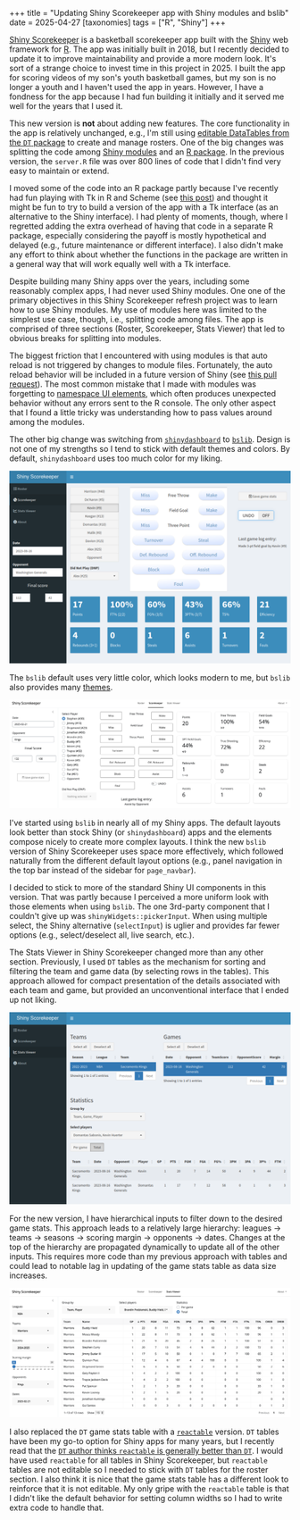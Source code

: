 +++
title = "Updating Shiny Scorekeeper app with Shiny modules and bslib"
date = 2025-04-27
[taxonomies]
tags = ["R", "Shiny"]
+++

[Shiny Scorekeeper](https://github.com/hinkelman/Shiny-Scorekeeper) is a basketball scorekeeper app built with the [Shiny](https://shiny.posit.co) web framework for [R](https://www.r-project.org). The app was initially built in 2018, but I recently decided to update it to improve maintainability and provide a more modern look. It's sort of a strange choice to invest time in this project in 2025. I built the app for scoring videos of my son's youth basketball games, but my son is no longer a youth and I haven't used the app in years. However, I have a fondness for the app because I had fun building it initially and it served me well for the years that I used it.

<!-- more -->

This new version is **not** about adding new features. The core functionality in the app is relatively unchanged, e.g., I'm still using [editable DataTables from the `DT` package](/dt-datatable-crud/) to create and manage rosters. One of the big changes was splitting the code among [Shiny modules](https://mastering-shiny.org/scaling-modules.html) and an [R package](https://github.com/hinkelman/scorekeepeR). In the previous version, the `server.R` file was over 800 lines of code that I didn't find very easy to maintain or extend.

I moved some of the code into an R package partly because I've recently had fun playing with Tk in R and Scheme (see [this post](/eda-scheme-tk/)) and thought it might be fun to try to build a version of the app with a Tk interface (as an alternative to the Shiny interface). I had plenty of moments, though, where I regretted adding the extra overhead of having that code in a separate R package, especially considering the payoff is mostly hypothetical and delayed (e.g., future maintenance or different interface). I also didn't make any effort to think about whether the functions in the package are written in a general way that will work equally well with a Tk interface.

Despite building many Shiny apps over the years, including some reasonably complex apps, I had never used Shiny modules. One one of the primary objectives in this Shiny Scorekeeper refresh project was to learn how to use Shiny modules. My use of modules here was limited to the simplest use case, though, i.e., splitting code among files. The app is comprised of three sections (Roster, Scorekeeper, Stats Viewer) that led to obvious breaks for splitting into modules. 

The biggest friction that I encountered with using modules is that auto reload is not triggered by changes to module files. Fortunately, the auto reload behavior will be included in a future version of Shiny (see [this pull request](https://github.com/rstudio/shiny/pull/4184)). The most common mistake that I made with modules was forgetting to [namespace UI elements](https://mastering-shiny.org/scaling-modules.html#namespacing), which often produces unexpected behavior without any errors sent to the R console. The only other aspect that I found a little tricky was understanding how to pass values around among the modules. 

The other big change was switching from [`shinydashboard`](https://rstudio.github.io/shinydashboard/) to [`bslib`](https://rstudio.github.io/bslib/). Design is not one of my strengths so I tend to stick with default themes and colors. By default, `shinydashboard` uses too much color for my liking. 

![image of old version of scorekeeper](/img/scorekeeper-old.png)

The `bslib` default uses very little color, which looks modern to me, but `bslib` also provides many [themes](https://rstudio.github.io/bslib/articles/theming/index.html). 

![image of new version of scorekeeper](/img/scorekeeper-new.png)

I've started using `bslib` in nearly all of my Shiny apps. The default layouts look better than stock Shiny (or `shinydashboard`) apps and the elements compose nicely to create more complex layouts. I think the new `bslib` version of Shiny Scorekeeper uses space more effectively, which followed naturally from the different default layout options (e.g., panel navigation in the top bar instead of the sidebar for `page_navbar`).

I decided to stick to more of the standard Shiny UI components in this version. That was partly because I perceived a more uniform look with those elements when using `bslib`. The one 3rd-party component that I couldn't give up was `shinyWidgets::pickerInput`. When using multiple select, the Shiny alternative (`selectInput`) is uglier and provides far fewer options (e.g., select/deselect all, live search, etc.). 

The Stats Viewer in Shiny Scorekeeper changed more than any other section. Previously, I used `DT` tables as the mechanism for sorting and filtering the team and game data (by selecting rows in the tables). This approach allowed for compact presentation of the details associated with each team and game, but provided an unconventional interface that I ended up not liking. 

![image of old version of stats viewer](/img/stats-old.png)

For the new version, I have hierarchical inputs to filter down to the desired game stats. This approach leads to a relatively large hierarchy: leagues -> teams -> seasons -> scoring margin -> opponents -> dates. Changes at the top of the hierarchy are propagated dynamically to update all of the other inputs. This requires more code than my previous approach with tables and could lead to notable lag in updating of the game stats table as data size increases.

![image of new version of stats viewer](/img/stats-new.png)

I also replaced the `DT` game stats table with a [`reactable`](https://glin.github.io/reactable/) version. `DT` tables have been my go-to option for Shiny apps for many years, but I recently read that the [`DT` author thinks `reactable` is generally better than `DT`](https://bookdown.org/yihui/rmarkdown-cookbook/table-other.html). I would have used `reactable` for all tables in Shiny Scorekeeper, but `reactable` tables are not editable so I needed to stick with `DT` tables for the roster section. I also think it is nice that the game stats table has a different look to reinforce that it is not editable. My only gripe with the `reactable` table is that I didn't like the default behavior for setting column widths so I had to write extra code to handle that. 




